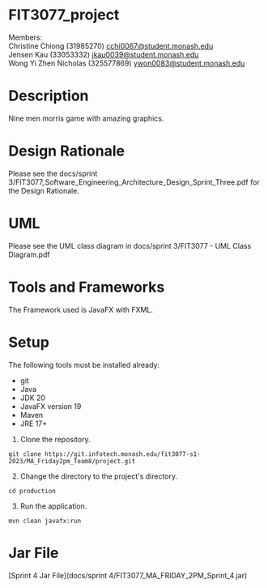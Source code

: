 # FIT3077_project

Members:  
Christine Chiong (31985270) cchi0067@student.monash.edu  
Jensen Kau (33053332) jkau0039@student.monash.edu  
Wong Yi Zhen Nicholas (325577869) ywon0083@student.monash.edu  

# Description
Nine men morris game with amazing graphics.

# Design Rationale
Please see the docs/sprint 3/FIT3077_Software_Engineering_Architecture_Design_Sprint_Three.pdf  for the Design Rationale.

# UML
Please see the UML class diagram in docs/sprint 3/FIT3077 - UML Class Diagram.pdf 

# Tools and Frameworks
The Framework used is JavaFX with FXML.

# Setup
The following tools must be installed already:
- git
- Java
- JDK 20
- JavaFX version 19
- Maven
- JRE 17+

1. Clone the repository.
```
git clone https://git.infotech.monash.edu/fit3077-s1-2023/MA_Friday2pm_Team8/project.git
```

2. Change the directory to the project's directory.
```
cd production
```

3. Run the application.
```
mvn clean javafx:run
```

# Jar File
[Sprint 4 Jar File](docs/sprint 4/FIT3077_MA_FRIDAY_2PM_Sprint_4.jar)
